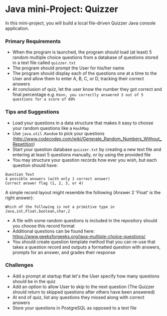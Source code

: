 # Java mini-Project: Quizzer

In this mini-project, you will build a local file-driven Quizzer Java console application.

### Primary Requirements
* When the program is launched, the program should load (at least) 5 random multiple choice questions from a database of questions stored in a text file called ```quizzer.txt```
* The program should prompt the User for his/her name
* The program should display each of the questions one at a time to the User and allow them to enter A, B, C, or D, tracking their correct answers
* At conclusion of quiz, let the user know the number they got correct and final percentage e.g.
```Kevn, you correctly answered 3 out of 5 questions for a score of 60%```


### Tips and Suggestions
* Load your questions in a data structure that makes it easy to choose your random questions like a ```HashMap```
* Use ```java.util.Random``` to pick your questions (http://www.codecodex.com/wiki/Generate_Random_Numbers_Without_Repetition)
* Start your question database ```quizzer.txt``` by creating a new text file and entering at least 5 questions manually, or by using the provided file
* You may structure your question records how ever you wish, but each question should have:
```
Question Text
4 possible answers (with only 1 correct answer)
Correct answer flag (1, 2, 3, or 4)
```
A simple record layout might resemble the following (Answer 2 'Float' is the right answer):
```
Which of the following is not a primitive type in Java,int,Float,boolean,char,2
```
* A file with some random questions is included in the repository should you choose this record format
* Additional questions can be found here: https://www.geeksforgeeks.org/java-multiple-choice-questions/
* You should create question template method that you can re-use that takes a question record and outputs a formatted question with answers, prompts for an answer, and grades their response


### Challenges
* Add a prompt at startup that let's the User specify how many questions should be in the quiz
* Add an option to allow User to skip to the next question (The Quizzer should return to skipped questions after others have been answered)
* At end of quiz, list any questions they missed along with correct answers
* Store your questions in PostgreSQL as opposed to a text file

